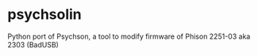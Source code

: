 psychsolin
==========

Python port of Psychson, a tool to modify firmware of Phison 2251-03 aka 2303 (BadUSB)

